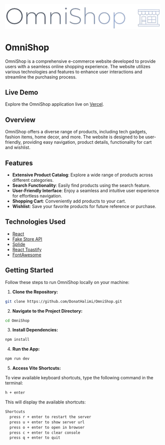 ![Logo](image.png)

# OmniShop

OmniShop is a comprehensive e-commerce website developed to provide users with a seamless online shopping experience. The website utilizes various technologies and features to enhance user interactions and streamline the purchasing process.

## Live Demo

Explore the OmniShop application live on [Vercel]().

## Overview

OmniShop offers a diverse range of products, including tech gadgets, fashion items, home decor, and more. The website is designed to be user-friendly, providing easy navigation, product details, functionality for cart and wishlist.

## Features

- **Extensive Product Catalog**: Explore a wide range of products across different categories.
- **Search Functionality**: Easily find products using the search feature.
- **User-Friendly Interface**: Enjoy a seamless and intuitive user experience for effortless navigation.
- **Shopping Cart**: Conveniently add products to your cart.
- **Wishlist**: Save your favorite products for future reference or purchase.

## Technologies Used

- [React](https://reactjs.org/)
- [Fake Store API](https://fakestoreapi.com/docs)
- [Splide](https://splidejs.com/integration/react-splide/)
- [React Toastify](https://fkhadra.github.io/react-toastify/)
- [FontAwesome](https://fontawesome.com/v6/docs/web/use-with/react/)

## Getting Started

Follow these steps to run OmniShop locally on your machine:

1. **Clone the Repository:**

```bash
git clone https://github.com/DonatHalimi/OmniShop.git
```
2. **Navigate to the Project Directory:**
```bash
cd OmniShop
```
3. **Install Dependencies:**
```bash
npm install
```
4. **Run the App:**
```bash
npm run dev
```
5. **Access Vite Shortcuts:**

To view available keyboard shortcuts, type the following command in the terminal:

```bash
h + enter
```

This will display the available shortcuts:
```bash
Shortcuts
  press r + enter to restart the server
  press u + enter to show server url
  press o + enter to open in browser
  press c + enter to clear console
  press q + enter to quit
```